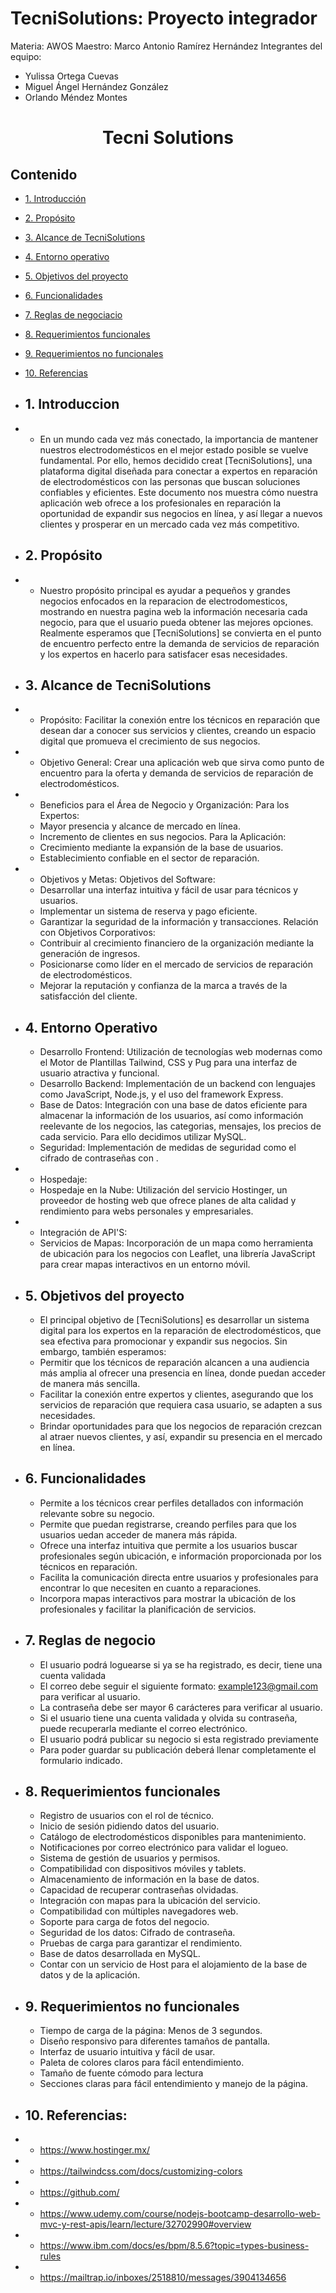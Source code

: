 ﻿# TecniSolutions: Proyecto integrador
Materia: AWOS
Maestro: Marco Antonio Ramírez Hernández
Integrantes del equipo:
- Yulissa Ortega Cuevas
- Miguel Ángel Hernández González
- Orlando Méndez Montes
<h1 align="center">Tecni Solutions</h1>

## Contenido
- [1. Introducción](#1.Introducción)
- [2. Propósito](#2.Proposito)
- [3. Alcance de TecniSolutions](#3.Alcance)
- [4. Entorno operativo](#4.Entorno_Operativo)
- [5. Objetivos del proyecto](#5.Objetivos_del_proyecto)
- [6. Funcionalidades](#7.Funcionalidades)
- [7. Reglas de negociacio](#Reglas)
- [8. Requerimientos funcionales](#Requerimientos_funcionales)
- [9. Requerimientos no funcionales](#Requerimientos_no_funcionales)
- [10. Referencias](#12.Referencias)

- ## 1. Introduccion
- - En un mundo cada vez más conectado, la importancia de mantener nuestros electrodomésticos en el mejor estado posible se vuelve fundamental. Por ello, hemos decidido creat [TecniSolutions], una plataforma digital diseñada para conectar a expertos en reparación de electrodomésticos con las personas que buscan soluciones confiables y eficientes. Este documento nos muestra cómo nuestra aplicación web ofrece a los profesionales en reparación la oportunidad de expandir sus negocios en línea, y así llegar a nuevos clientes y prosperar en un mercado cada vez más competitivo. 

- ## 2. Propósito
- - Nuestro propósito principal es ayudar a pequeños y grandes negocios enfocados en la reparacion de electrodomesticos, mostrando en nuestra pagina web la información necesaria cada negocio, para que el usuario pueda obtener las mejores opciones. Realmente esperamos que [TecniSolutions] se convierta en el punto de encuentro perfecto entre la demanda de servicios de reparación y los expertos en hacerlo para satisfacer esas necesidades.

- ## 3. Alcance de TecniSolutions
- - Propósito: Facilitar la conexión entre los técnicos en reparación que desean dar a conocer sus servicios y clientes, creando un espacio digital que promueva el crecimiento de sus negocios.
    
- - Objetivo General: Crear una aplicación web que sirva como punto de encuentro para la oferta y demanda de servicios de reparación de electrodomésticos.
    
- - Beneficios para el Área de Negocio y Organización:
    Para los Expertos:
  - Mayor presencia y alcance de mercado en línea.
  - Incremento de clientes en sus negocios.
    Para la Aplicación:
  - Crecimiento mediante la expansión de la base de usuarios.
  - Establecimiento confiable en el sector de reparación.
    
- - Objetivos y Metas:
    Objetivos del Software:
  - Desarrollar una interfaz intuitiva y fácil de usar para técnicos y usuarios.
  - Implementar un sistema de reserva y pago eficiente.
  - Garantizar la seguridad de la información y transacciones.
    Relación con Objetivos Corporativos:
  - Contribuir al crecimiento financiero de la organización mediante la generación de ingresos.
  - Posicionarse como líder en el mercado de servicios de reparación de electrodomésticos.
  - Mejorar la reputación y confianza de la marca a través de la satisfacción del cliente.

- ## 4. Entorno Operativo
  - Desarrollo Frontend: Utilización de tecnologías web modernas como el Motor de Plantillas Tailwind, CSS y Pug para una interfaz de usuario atractiva y funcional.
  - Desarrollo Backend: Implementación de un backend con lenguajes como JavaScript, Node.js, y el uso del framework Express.
  - Base de Datos: Integración con una base de datos eficiente para almacenar la información de los usuarios, así como información reelevante de los negocios, las categorias, mensajes, los precios de cada servicio. Para ello decidimos utilizar MySQL.
  - Seguridad: Implementación de medidas de seguridad como el cifrado de contraseñas con .
- - Hospedaje: 
  - Hospedaje en la Nube: Utilización del servicio Hostinger, un proveedor de hosting web que ofrece planes de alta calidad y rendimiento para webs personales y empresariales.
- - Integración de API'S:
  - Servicios de Mapas: Incorporación de un mapa como herramienta de ubicación para los negocios con Leaflet, una librería JavaScript para crear mapas interactivos en un entorno móvil.

- ## 5. Objetivos del proyecto
  - El principal objetivo de [TecniSolutions] es desarrollar un sistema digital para los expertos en la reparación de electrodomésticos, que sea efectiva para promocionar y expandir sus negocios.
    Sin embargo, también esperamos:
  - Permitir que los técnicos de reparación alcancen a una audiencia más amplia al ofrecer una presencia en línea, donde puedan acceder de manera más sencilla.
  - Facilitar la conexión entre expertos y clientes, asegurando que los servicios de reparación  que requiera casa usuario, se adapten a sus necesidades.
  - Brindar oportunidades para que los negocios de reparación crezcan al atraer nuevos clientes, y así, expandir su presencia en el mercado en línea.
    
- ## 6. Funcionalidades
  - Permite a los técnicos crear perfiles detallados con información relevante sobre su negocio.
  - Permite que puedan registrarse, creando perfiles para que los usuarios uedan acceder de manera más rápida.
  - Ofrece una interfaz intuitiva que permite a los usuarios buscar profesionales según ubicación, e información proporcionada por los técnicos en reparación.
  - Facilita la comunicación directa entre usuarios y profesionales para encontrar lo que necesiten en cuanto a reparaciones.
  - Incorpora mapas interactivos para mostrar la ubicación de los profesionales y facilitar la planificación de servicios.

- ## 7. Reglas de negocio
  - El usuario podrá loguearse si ya se ha registrado, es decir, tiene una cuenta validada
  - El correo debe seguir el siguiente formato: example123@gmail.com para verificar al usuario.
  - La contraseña debe ser mayor 6 carácteres para verificar al usuario.
  - Si el usuario tiene una cuenta validada y olvida su contraseña, puede recuperarla mediante el correo electrónico.
  - El usuario podrá publicar su negocio si esta registrado previamente
  - Para poder guardar su publicación deberá llenar completamente el formulario indicado.

- ## 8. Requerimientos funcionales
  - Registro de usuarios con el rol de técnico.
  - Inicio de sesión pidiendo datos del usuario.
  - Catálogo de electrodomésticos disponibles para mantenimiento.
  - Notificaciones por correo electrónico para validar el logueo.
  - Sistema de gestión de usuarios y permisos.
  - Compatibilidad con dispositivos móviles y tablets.
  - Almacenamiento de información en la base de datos.
  - Capacidad de recuperar contraseñas olvidadas.
  - Integración con mapas para la ubicación del servicio.
  - Compatibilidad con múltiples navegadores web.
  - Soporte para carga de fotos del negocio.
  - Seguridad de los datos: Cifrado de contraseña.
  - Pruebas de carga para garantizar el rendimiento.
  - Base de datos desarrollada en MySQL.
  - Contar con un servicio de Host para el alojamiento de la base de datos y de la aplicación.

- ## 9. Requerimientos no funcionales
  - Tiempo de carga de la página: Menos de 3 segundos.
  - Diseño responsivo para diferentes tamaños de pantalla.
  - Interfaz de usuario intuitiva y fácil de usar.
  - Paleta de colores claros para fácil entendimiento.
  - Tamaño de fuente cómodo para lectura
  - Secciones claras para fácil entendimiento y manejo de la página.
 
- ## 10. Referencias:
- - https://www.hostinger.mx/
- - https://tailwindcss.com/docs/customizing-colors
- - https://github.com/
- - https://www.udemy.com/course/nodejs-bootcamp-desarrollo-web-mvc-y-rest-apis/learn/lecture/32702990#overview
- - https://www.ibm.com/docs/es/bpm/8.5.6?topic=types-business-rules
- - https://mailtrap.io/inboxes/2518810/messages/3904134656
